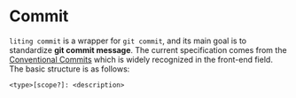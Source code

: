 # Commit

`liting commit` is a wrapper for `git commit`, and its main goal is to standardize **git commit message**. The current
specification comes from the [Conventional Commits](https://www.conventionalcommits.org/en/v1.0.0/)
which is widely recognized in the front-end field. The basic structure is as follows:

```
<type>[scope?]: <description>
```